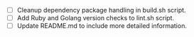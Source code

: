 - [ ] Cleanup dependency package handling in build.sh script.
- [ ] Add Ruby and Golang version checks to lint.sh script.
- [ ] Update README.md to include more detailed information.
